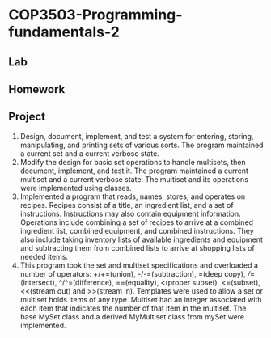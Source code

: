 # COP3503-Programming-fundamentals-2

Lab
---------------


Homework
----------------

Project
-----------------
1. Design, document, implement, and test a system for entering, storing, manipulating, and printing sets of various sorts. The program maintained a current set and a current verbose state.
2. Modify the design for basic set operations to handle multisets, then document, implement, and test it. The program maintained a current multiset and a current verbose state. The multiset and its operations were implemented using classes. 
3. Implemented a program that reads, names, stores, and operates on recipes. Recipes consist of a title, an ingredient list, and a set of instructions. Instructions may also contain equipment information. Operations include combining a set of recipes to arrive at a combined ingredient list, combined equipment, and combined instructions. They also include taking inventory lists of available ingredients and equipment and subtracting them from combined lists to arrive at shopping lists of needed items.
4. This program took the set and multiset specifications and overloaded a number of operators: +/+=(union), -/-=(subtraction), =(deep copy), */*=(intersect), ^/^=(difference), ==(equality), <(proper subset), <=(subset), <<(stream out) and >>(stream in). 
Templates were used to allow a set or multiset holds items of any type. Multiset had an integer associated with each item that indicates the number of that item in the multiset. The base MySet class and a derived MyMultiset class from mySet were implemented.
